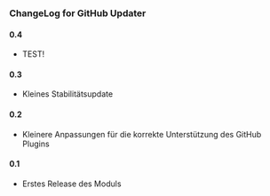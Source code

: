 ### ChangeLog for GitHub Updater

#### 0.4

* TEST!

#### 0.3

* Kleines Stabilitätsupdate

#### 0.2

* Kleinere Anpassungen für die korrekte Unterstützung des GitHub Plugins

#### 0.1

* Erstes Release des Moduls

